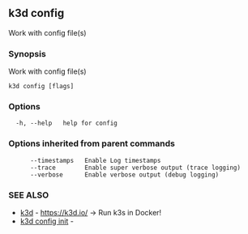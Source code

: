 ## k3d config

Work with config file(s)

### Synopsis

Work with config file(s)

```
k3d config [flags]
```

### Options

```
  -h, --help   help for config
```

### Options inherited from parent commands

```
      --timestamps   Enable Log timestamps
      --trace        Enable super verbose output (trace logging)
      --verbose      Enable verbose output (debug logging)
```

### SEE ALSO

* [k3d](k3d.md)	 - https://k3d.io/ -> Run k3s in Docker!
* [k3d config init](k3d_config_init.md)	 - 

